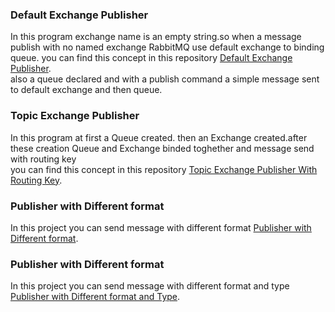 ### Default Exchange Publisher
In this program exchange name is an empty string.so when a message publish with no named exchange RabbitMQ use default exchange to binding queue.
you can find this concept in this repository [Default Exchange Publisher](https://github.com/MeysamGhiasvand/RabbitMqSample/blob/master/DefaultExcahange/Program.cs).<br/>
also a queue declared and with a publish command a simple message sent to default exchange and then queue.

### Topic Exchange Publisher
In this program at first a Queue created. then an Exchange created.after these creation Queue and Exchange binded toghether and message send with routing key <br/>
you can find this concept in this repository [Topic Exchange Publisher With Routing Key](https://github.com/MeysamGhiasvand/RabbitMqSample/blob/master/ExchangeAndQueue/Program.cs).<br/>

### Publisher with Different format
In this project you can send message with different format
[Publisher with Different format](https://github.com/MeysamGhiasvand/RabbitMqSample/blob/master/03PublishMessageWithDifferentFormat/Program.cs).<br/>

### Publisher with Different format
In this project you can send message with different format and type
[Publisher with Different format and Type](https://github.com/MeysamGhiasvand/RabbitMqSample/blob/master/04PublishMessageWitDifferentFormatAndType/Program.cs).<br/>

